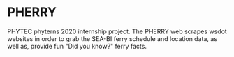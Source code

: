 # PHERRY
PHYTEC phyterns 2020 internship project. The PHERRY web scrapes wsdot websites in order to grab the SEA-BI ferry schedule and location data, as well as, provide fun "Did you know?" ferry facts. 
